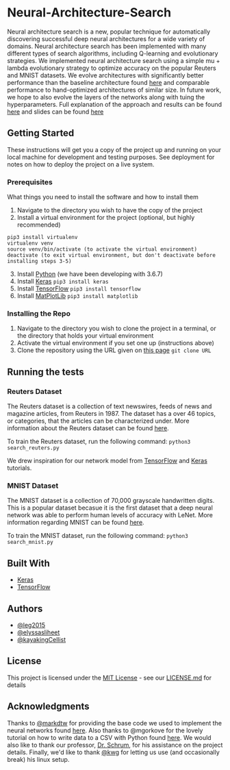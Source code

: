 # Neural-Architecture-Search
Neural architecture search is a new, popular technique for automatically discovering successful deep neural architectures for a wide variety of domains. Neural architecture search has been implemented with many different types of search algorithms, including Q-learning and evolutionary strategies. We implemented neural architecture search using a simple mu + lambda evolutionary strategy to optimize accuracy on the popular Reuters and MNIST datasets. We evolve architectures with significantly better performance than the baseline architecture found [here](https://github.com/markdtw/awesome-architecture-search) and comparable performance to hand-optimized architectures of similar size. In future work, we hope to also evolve the layers of the networks along with tuing the hyperparameters. Full explanation of the approach and results can be found [here](https://github.com/leg2015/Neural-Architecture-Search/blob/master/NAS_Report.pdf) and slides can be found [here](https://github.com/leg2015/Neural-Architecture-Search/blob/master/NAS_Slides.pdf)

## Getting Started

These instructions will get you a copy of the project up and running on your local machine for development and testing purposes. See deployment for notes on how to deploy the project on a live system.

### Prerequisites

What things you need to install the software and how to install them
1. Navigate to the directory you wish to have the copy of the project
2. Install a virtual environment for the project (optional, but highly recommended) 
```
pip3 install virtualenv
virtualenv venv
source venv/bin/activate (to activate the virtual environment)
deactivate (to exit virtual environment, but don't deactivate before installing steps 3-5)
```
3. Install [Python](https://www.python.org/downloads/) (we have been developing with 3.6.7)
4. Install [Keras](https://keras.io/#installation)
`pip3 install keras`
5. Install [TensorFlow](https://www.tensorflow.org/install)
`pip3 install tensorflow`
6. Install [MatPlotLib](https://matplotlib.org/)
`pip3 install matplotlib`

### Installing the Repo

1. Navigate to the directory you wish to clone the project in a terminal, or the directory that holds your virtual environment
2. Activate the virtual environment if you set one up (instructions above)
3. Clone the repository using the URL given on [this page](https://github.com/leg2015/Neural-Architecture-Search)
`git clone URL`
## Running the tests

### Reuters Dataset
The Reuters dataset is a collection of text newswires, feeds of news and magazine articles, from Reuters in 1987. The dataset has a over 46 topics, or categories, that the articles can be characterized under. More information about the Reuters dataset can be found [here](https://archive.ics.uci.edu/ml/datasets/Reuters-21578+Text+Categorization+Collection).

To train the Reuters dataset, run the following command: `python3 search_reuters.py`

We drew inspiration for our network model from [TensorFlow](https://www.tensorflow.org/tutorials/keras/basic_classification) and [Keras](https://keras.io/getting-started/sequential-model-guide/) tutorials.


### MNIST Dataset
The MNIST dataset is a collection of 70,000 grayscale handwritten digits. This is a popular dataset becasue it is the first dataset that a deep neural network was able to perform human levels of accuracy with LeNet. More information regarding MNIST can be found [here](http://yann.lecun.com/exdb/mnist/).

To train the MNIST dataset, run the following command: `python3 search_mnist.py`

## Built With

* [Keras](https://keras.io/)
* [TensorFlow](https://www.tensorflow.org/)

## Authors

* [@leg2015](https://github.com/leg2015)
* [@elyssasliheet](https://github.com/elyssasliheet)
* [@kayakingCellist](https://github.com/kayakingCellist)

## License

This project is licensed under the [MIT License](https://opensource.org/licenses/MIT) - see our [LICENSE.md](https://github.com/leg2015/Neural-Architecture-Search/blob/master/LICENSE) for details

## Acknowledgments

Thanks to [@markdtw](https://github.com/markdtw) for providing the base code we used to implement the neural networks found [here](https://github.com/markdtw/awesome-architecture-search). Also thanks to @mgorkove for the lovely tutorial on how to write data to a CSV with Python found  [here](http://stanford.edu/~mgorkove/cgi-bin/rpython_tutorials/Writing_Data_to_a_CSV_With_Python.php).
 We would also like to thank our professor, [Dr. Schrum](https://people.southwestern.edu/~schrum2/), for his assistance on the project details. Finally, we'd like to thank [@kwg](https://github.com/kwg) for letting us use (and occasionally break) his linux setup.
